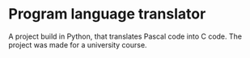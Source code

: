 # Program language translator

A project build in Python, that translates Pascal code into C code. The project was made for a university course.

